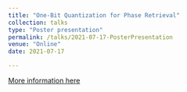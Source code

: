 ```yaml
---
title: "One-Bit Quantization for Phase Retrieval"
collection: talks
type: "Poster presentation"
permalink: /talks/2021-07-17-PosterPresentation
venue: "Online"
date: 2021-07-17

---
```


[More information here](https://mca2021.dm.uba.ar/en/tools/view-abstract?code=3383)
